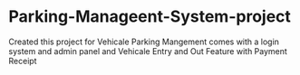 # Parking-Manageent-System-project
 Created this project for Vehicale Parking Mangement comes with a login system and admin panel and Vehicale Entry and Out Feature with Payment Receipt
